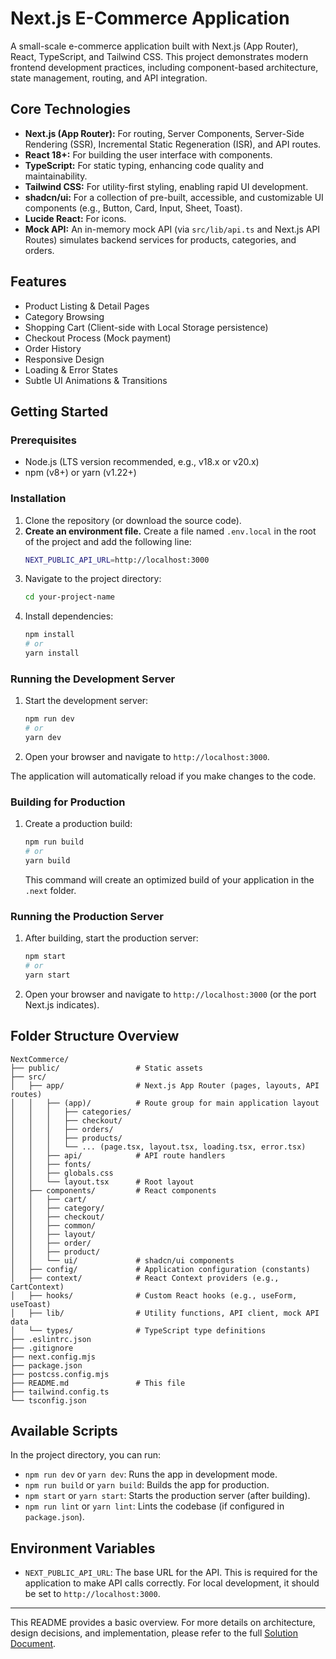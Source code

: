 # Next.js E-Commerce Application

A small-scale e-commerce application built with Next.js (App Router), React, TypeScript, and Tailwind CSS. This project demonstrates modern frontend development practices, including component-based architecture, state management, routing, and API integration.

## Core Technologies

*   **Next.js (App Router):** For routing, Server Components, Server-Side Rendering (SSR), Incremental Static Regeneration (ISR), and API routes.
*   **React 18+:** For building the user interface with components.
*   **TypeScript:** For static typing, enhancing code quality and maintainability.
*   **Tailwind CSS:** For utility-first styling, enabling rapid UI development.
*   **shadcn/ui:** For a collection of pre-built, accessible, and customizable UI components (e.g., Button, Card, Input, Sheet, Toast).
*   **Lucide React:** For icons.
*   **Mock API:** An in-memory mock API (via `src/lib/api.ts` and Next.js API Routes) simulates backend services for products, categories, and orders.

## Features

*   Product Listing & Detail Pages
*   Category Browsing
*   Shopping Cart (Client-side with Local Storage persistence)
*   Checkout Process (Mock payment)
*   Order History
*   Responsive Design
*   Loading & Error States
*   Subtle UI Animations & Transitions

## Getting Started

### Prerequisites

*   Node.js (LTS version recommended, e.g., v18.x or v20.x)
*   npm (v8+) or yarn (v1.22+)

### Installation

1.  Clone the repository (or download the source code).
2.  **Create an environment file.** Create a file named `.env.local` in the root of the project and add the following line:
    ```bash
    NEXT_PUBLIC_API_URL=http://localhost:3000
    ```
4.  Navigate to the project directory:
    ```bash
    cd your-project-name
    ```
5.  Install dependencies:
    ```bash
    npm install
    # or
    yarn install
    ```

### Running the Development Server

1.  Start the development server:
    ```bash
    npm run dev
    # or
    yarn dev
    ```
2.  Open your browser and navigate to `http://localhost:3000`.

The application will automatically reload if you make changes to the code.

### Building for Production

1.  Create a production build:
    ```bash
    npm run build
    # or
    yarn build
    ```
    This command will create an optimized build of your application in the `.next` folder.

### Running the Production Server

1.  After building, start the production server:
    ```bash
    npm start
    # or
    yarn start
    ```
2.  Open your browser and navigate to `http://localhost:3000` (or the port Next.js indicates).

## Folder Structure Overview

```
NextCommerce/
├── public/                 # Static assets
├── src/
│   ├── app/                # Next.js App Router (pages, layouts, API routes)
│   │   ├── (app)/          # Route group for main application layout
│   │   │   ├── categories/
│   │   │   ├── checkout/
│   │   │   ├── orders/
│   │   │   ├── products/
│   │   │   └── ... (page.tsx, layout.tsx, loading.tsx, error.tsx)
│   │   ├── api/            # API route handlers
│   │   ├── fonts/
│   │   ├── globals.css
│   │   └── layout.tsx      # Root layout
│   ├── components/         # React components
│   │   ├── cart/
│   │   ├── category/
│   │   ├── checkout/
│   │   ├── common/
│   │   ├── layout/
│   │   ├── order/
│   │   ├── product/
│   │   └── ui/             # shadcn/ui components
│   ├── config/             # Application configuration (constants)
│   ├── context/            # React Context providers (e.g., CartContext)
│   ├── hooks/              # Custom React hooks (e.g., useForm, useToast)
│   ├── lib/                # Utility functions, API client, mock API data
│   └── types/              # TypeScript type definitions
├── .eslintrc.json
├── .gitignore
├── next.config.mjs
├── package.json
├── postcss.config.mjs
├── README.md               # This file
├── tailwind.config.ts
└── tsconfig.json
```

## Available Scripts

In the project directory, you can run:

*   `npm run dev` or `yarn dev`: Runs the app in development mode.
*   `npm run build` or `yarn build`: Builds the app for production.
*   `npm start` or `yarn start`: Starts the production server (after building).
*   `npm run lint` or `yarn lint`: Lints the codebase (if configured in `package.json`).

## Environment Variables

*   `NEXT_PUBLIC_API_URL`: The base URL for the API. This is required for the application to make API calls correctly. For local development, it should be set to `http://localhost:3000`.

---

This README provides a basic overview. For more details on architecture, design decisions, and implementation, please refer to the full [Solution Document](https://github.com/yz-abdulrehman-khan/NextCommerce/blob/main/SOLUTION.md).

